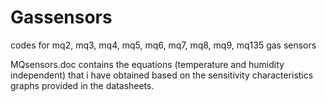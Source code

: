 # Gassensors
codes for mq2, mq3, mq4, mq5, mq6, mq7, mq8, mq9, mq135 gas sensors

MQsensors.doc contains the equations (temperature and humidity independent) that i have obtained based on the sensitivity characteristics graphs provided in the datasheets.
